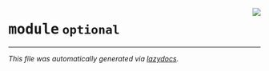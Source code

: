 <!-- markdownlint-disable -->

<a href="https://github.com/qtstrap/qtstrap/blob/master\qtstrap\optional\__init__.py"><img align="right" style="float:right;" src="https://img.shields.io/badge/-source-cccccc?style=flat-square"></a>

# <kbd>module</kbd> `optional`








---

_This file was automatically generated via [lazydocs](https://github.com/ml-tooling/lazydocs)._
